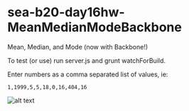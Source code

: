 sea-b20-day16hw-MeanMedianModeBackbone
======================================

Mean, Median, and Mode (now with Backbone!)

To test (or use) run server.js and grunt watchForBuild.

Enter numbers as a comma separated list of values, ie:

```1,1999,5,5,18,0,16,404,16```

![alt text](screenshots/mmmbackbone.png "Mean, Median, and Mode... with Backbone!")
